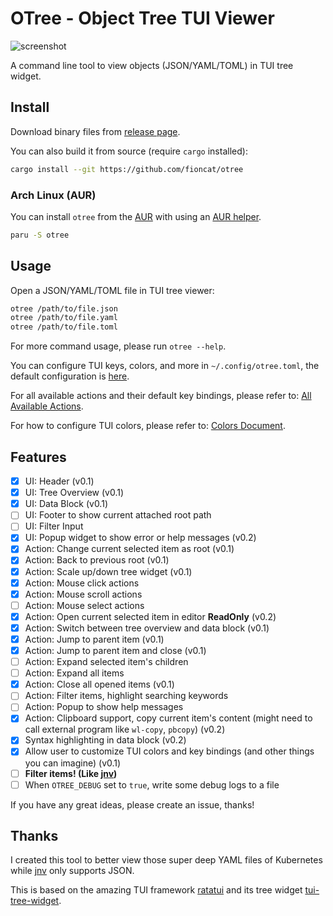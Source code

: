 # OTree - Object Tree TUI Viewer

![screenshot](assets/screenshot.png)

A command line tool to view objects (JSON/YAML/TOML) in TUI tree widget.

## Install

Download binary files from [release page](https://github.com/fioncat/otree/releases).

You can also build it from source (require `cargo` installed):

```bash
cargo install --git https://github.com/fioncat/otree
```

### Arch Linux (AUR)

You can install `otree` from the [AUR](https://aur.archlinux.org/packages/otree) with using an [AUR helper](https://wiki.archlinux.org/title/AUR_helpers).

```bash
paru -S otree
```

## Usage

Open a JSON/YAML/TOML file in TUI tree viewer:

```bash
otree /path/to/file.json
otree /path/to/file.yaml
otree /path/to/file.toml
```

For more command usage, please run `otree --help`.

You can configure TUI keys, colors, and more in `~/.config/otree.toml`, the default configuration is [here](config/default.toml).

For all available actions and their default key bindings, please refer to: [All Available Actions](docs/actions.md).

For how to configure TUI colors, please refer to: [Colors Document](docs/colors.md).

## Features

- [x] UI: Header (v0.1)
- [x] UI: Tree Overview (v0.1)
- [x] UI: Data Block (v0.1)
- [ ] UI: Footer to show current attached root path
- [ ] UI: Filter Input
- [x] UI: Popup widget to show error or help messages (v0.2)
- [x] Action: Change current selected item as root (v0.1)
- [x] Action: Back to previous root (v0.1)
- [x] Action: Scale up/down tree widget (v0.1)
- [x] Action: Mouse click actions
- [x] Action: Mouse scroll actions
- [ ] Action: Mouse select actions
- [x] Action: Open current selected item in editor **ReadOnly** (v0.2)
- [x] Action: Switch between tree overview and data block (v0.1)
- [x] Action: Jump to parent item (v0.1)
- [x] Action: Jump to parent item and close (v0.1)
- [ ] Action: Expand selected item's children
- [ ] Action: Expand all items
- [x] Action: Close all opened items (v0.1)
- [ ] Action: Filter items, highlight searching keywords
- [ ] Action: Popup to show help messages
- [x] Action: Clipboard support, copy current item's content (might need to call external program like `wl-copy`, `pbcopy`) (v0.2)
- [x] Syntax highlighting in data block (v0.2)
- [x] Allow user to customize TUI colors and key bindings (and other things you can imagine) (v0.1)
- [ ] **Filter items! (Like [jnv](https://github.com/ynqa/jnv))**
- [ ] When `OTREE_DEBUG` set to `true`, write some debug logs to a file

If you have any great ideas, please create an issue, thanks!

## Thanks

I created this tool to better view those super deep YAML files of Kubernetes while [jnv](https://github.com/ynqa/jnv) only supports JSON.

This is based on the amazing TUI framework [ratatui](https://github.com/ratatui-org/ratatui) and its tree widget [tui-tree-widget](https://github.com/EdJoPaTo/tui-rs-tree-widget.git).
